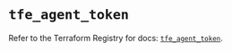 # `tfe_agent_token`

Refer to the Terraform Registry for docs: [`tfe_agent_token`](https://registry.terraform.io/providers/hashicorp/tfe/0.51.0/docs/resources/agent_token).
